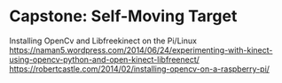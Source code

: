 # Capstone: Self-Moving Target

Installing OpenCv and Libfreekinect on the Pi/Linux
https://naman5.wordpress.com/2014/06/24/experimenting-with-kinect-using-opencv-python-and-open-kinect-libfreenect/
https://robertcastle.com/2014/02/installing-opencv-on-a-raspberry-pi/

